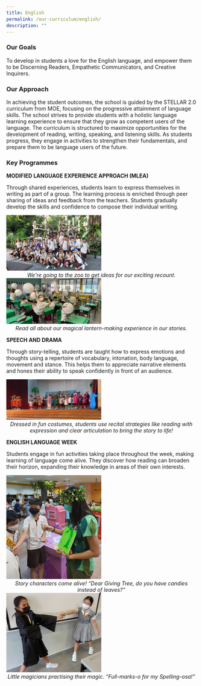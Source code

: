 ```yaml
---
title: English
permalink: /our-curriculum/english/
description: ""
---
```

### Our Goals


To develop in students a love for the English language, and empower them to be Discerning Readers, Empathetic Communicators, and Creative Inquirers.

### Our Approach

In achieving the student outcomes, the school is guided by the STELLAR 2.0 curriculum from MOE, focusing on the progressive attainment of language skills. The school strives to provide students with a holistic language learning experience to ensure that they grow as competent users of the language. The curriculum is structured to maximize opportunities for the development of reading, writing, speaking, and listening skills. As students progress, they engage in activities to strengthen their fundamentals, and prepare them to be language users of the future.

### Key Programmes

**MODIFIED LANGUAGE EXPERIENCE APPROACH (MLEA)**  

Through shared experiences, students learn to express themselves in writing as part of a group. The learning process is enriched through peer sharing of ideas and feedback from the teachers. Students gradually develop the skills and confidence to compose their individual writing.

<img src="/images/el1.jpg" style="width:50%">
<center><i>We're going to the zoo to get ideas for our exciting recount.</i></center>

<img src="/images/el2.jpg" style="width:50%">
<center><i>Read all about our magical lantern-making experience in our stories.</i></center>

**SPEECH AND DRAMA**

Through story-telling, students are taught how to express emotions and thoughts using a repertoire of vocabulary, intonation, body language, movement and stance. This helps them to appreciate narrative elements and hones their ability to speak confidently in front of an audience.

<img src="/images/el3.jpg" style="width:50%">
<center><i>Dressed in fun costumes, students use recital strategies like reading with expression and clear articulation to bring the story to life!</i></center>

**ENGLISH LANGUAGE WEEK**

Students engage in fun activities taking place throughout the week, making learning of language come alive. They discover how reading can broaden their horizon, expanding their knowledge in areas of their own interests.

<img src="/images/el4.jpg" style="width:50%">
<center><i>Story characters come alive! “Dear Giving Tree, do you have candies instead of leaves?”</i></center>

<img src="/images/el5.jpg" style="width:50%">
<center><i>Little magicians practising their magic. “Full-marks-o for my Spelling-osa!”</i></center>